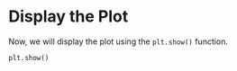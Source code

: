 # Display the Plot

Now, we will display the plot using the `plt.show()` function.

```python
plt.show()
```
